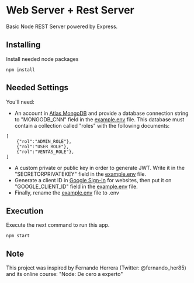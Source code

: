 # Web Server + Rest Server
Basic Node REST Server powered by Express.

## Installing

Install needed node packages

```
npm install
```
## Needed Settings

You'll need:
* An account in [Atlas MongoDB](https://www.mongodb.com/cloud/atlas) and provide a database connection string to "MONGODB_CNN" field in the [example.env](example.env) file. This database must contain a collection called "roles" with the following documents:
```
[
    {"rol":"ADMIN_ROLE"},
    {"rol":"USER_ROLE"},
    {"rol":"VENTAS_ROLE"},
]
```
* A custom private or public key in order to generate JWT. Write it in the "SECRETORPRIVATEKEY" field in the [example.env](example.env) file.
* Generate a client ID in [Google Sign-In](https://developers.google.com/identity/sign-in/web/sign-in) for websites, then put it on "GOOGLE_CLIENT_ID" field in the [example.env](example.env) file.
* Finally, rename the [example.env](example.env) file to .env

## Execution

Execute the next command to run this app.

```
npm start
```

## Note
This project was inspired by Fernando Herrera (Twitter: @fernando_her85) and its online course: "Node: De cero a experto"